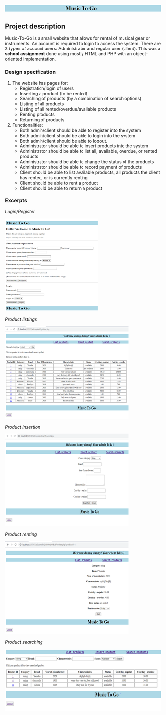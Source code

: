 ![alt text](https://github.com/doomsheep1/Music-to-go-website/blob/main/pictures/title%20banner.PNG "Music-to-go")
## Project description
Music-To-Go is a small website that allows for rental of musical gear or instruments. An account is required to login to access the system. There are 2 types of account users: Administrator and regular user (client). This was a **school assignment** done using mostly HTML and PHP with an object-oriented implementation.
### Design specification
1. The website has pages for:
	- Registration/login of users
	- Inserting a product (to be rented)
	- Searching of products (by a combination of search options)
	- Listing of all products
	- Listing of all rented/overdue/available products
	- Renting products
	- Returning of products
2. Functionalities:
	- Both admin/client should be able to register into the system
	- Both admin/client should be able to login into the system
	- Both admin/client should be able to logout.
	- Administrator should be able to insert products into the system
	- Administrator should be able to list all, available, overdue, or rented products
	- Administrator should be able to change the status of the products
	- Administrator should be able to record payment of products
	- Client should be able to list available products, all products the client has rented, or is currently renting
	- Client should be able to rent a product
	- Client should be able to return a product
### Excerpts
*Login/Register*

<img src="https://github.com/doomsheep1/Music-to-go-website/blob/main/pictures/login%20page.PNG" alt="login/register" width="300" height="300">

*Product listings*

<img src="https://github.com/doomsheep1/Music-to-go-website/blob/main/pictures/list%20product.png" alt="list products" width="400" height="300">

*Product insertion*

<img src="https://github.com/doomsheep1/Music-to-go-website/blob/main/pictures/insert%20product.png" alt="insert products" width="400" height="300">

*Product renting*

<img src="https://github.com/doomsheep1/Music-to-go-website/blob/main/pictures/rent%20product.png" alt="rent products" width="400" height="300">

*Product searching*

<img src="https://github.com/doomsheep1/Music-to-go-website/blob/main/pictures/search%20products.png" alt="search products" width="600" height="200">
